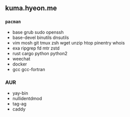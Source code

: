 kuma.hyeon.me
--------
### `pacman`
- base grub sudo openssh
- base-devel binutils dnsutils
- vim mosh git tmux zsh wget unzip htop pinentry whois
- exa ripgrep fd mtr zstd
- rust cargo python python2
- weechat
- docker
- gcc gcc-fortran

### AUR
- yay-bin
- nullidentdmod
- tag-ag
- caddy
